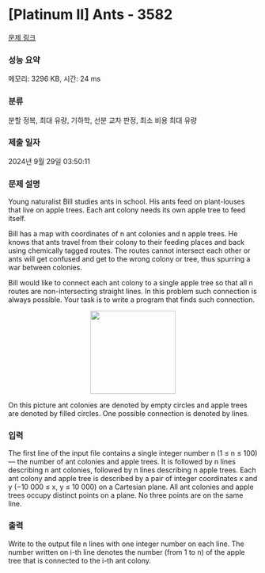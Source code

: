 # [Platinum II] Ants - 3582 

[문제 링크](https://www.acmicpc.net/problem/3582) 

### 성능 요약

메모리: 3296 KB, 시간: 24 ms

### 분류

분할 정복, 최대 유량, 기하학, 선분 교차 판정, 최소 비용 최대 유량

### 제출 일자

2024년 9월 29일 03:50:11

### 문제 설명

<p>Young naturalist Bill studies ants in school. His ants feed on plant-louses that live on apple trees. Each ant colony needs its own apple tree to feed itself.</p>

<p>Bill has a map with coordinates of n ant colonies and n apple trees. He knows that ants travel from their colony to their feeding places and back using chemically tagged routes. The routes cannot intersect each other or ants will get confused and get to the wrong colony or tree, thus spurring a war between colonies.</p>

<p>Bill would like to connect each ant colony to a single apple tree so that all n routes are non-intersecting straight lines. In this problem such connection is always possible. Your task is to write a program that finds such connection.</p>

<p style="text-align: center;"><img alt="" src="https://upload.acmicpc.net/795db574-b8dc-4cf7-aac0-eecd3328212d/-/preview/" style="width: 172px; height: 168px;"></p>

<p>On this picture ant colonies are denoted by empty circles and apple trees are denoted by filled circles. One possible connection is denoted by lines.</p>

### 입력 

 <p>The first line of the input file contains a single integer number n (1 ≤ n ≤ 100) — the number of ant colonies and apple trees. It is followed by n lines describing n ant colonies, followed by n lines describing n apple trees. Each ant colony and apple tree is described by a pair of integer coordinates x and y (−10 000 ≤ x, y ≤ 10 000) on a Cartesian plane. All ant colonies and apple trees occupy distinct points on a plane. No three points are on the same line.</p>

### 출력 

 <p>Write to the output file n lines with one integer number on each line. The number written on i-th line denotes the number (from 1 to n) of the apple tree that is connected to the i-th ant colony.</p>

